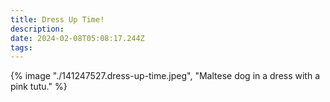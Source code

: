 ```yaml
---
title: Dress Up Time!
description: 
date: 2024-02-08T05:08:17.244Z
tags: 
---
```

{% image "./141247527.dress-up-time.jpeg", "Maltese dog in a dress with a pink tutu." %}